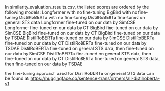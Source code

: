 In similarity_evaluation_results.csv, the listed scores are ordered by the following models:
Longformer with no fine-tuning
BigBird with no fine-tuning
DistilRoBERTa with no fine-tuning
DistilRoBERTa fine-tuned on general STS data
Longformer fine-tuned on our data by SimCSE
Longformer fine-tuned on our data by CT
BigBird fine-tuned on our data by SimCSE
BigBird fine-tuned on our data by CT
BigBird fine-tuned on our data by TSDAE
DistilRoBERTa fine-tuned on our data by SimCSE
DistilRoBERTa fine-tuned on our data by CT
DistilRoBERTa fine-tuned on our data by TSDAE
DistilRoBERTa fine-tuned on general STS data, then fine-tuned on our data by SimCSE
DistilRoBERTa fine-tuned on general STS data, then fine-tuned on our data by CT
DistilRoBERTa fine-tuned on general STS data, then fine-tuned on our data by TSDAE

the fine-tuning approach used for DistilRoBERTa on general STS data can be found at: https://huggingface.co/sentence-transformers/all-distilroberta-v1